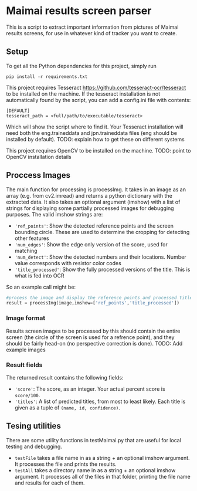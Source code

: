 # Maimai results screen parser
This is a script to extract important information from pictures of Maimai results screens, for use in whatever kind of tracker you want to create.
## Setup
To get all the Python dependencies for this project, simply run
```
pip install -r requirements.txt
```

This project requires Tesseract https://github.com/tesseract-ocr/tesseract to be installed on the machine. If the tesseract installation is not automatically found by the script, you can add a config.ini file with contents:
```
[DEFAULT]
tesseract_path = <full/path/to/executable/tesseract>
```
Which will show the script where to find it.
Your Tesseract installation will need both the eng.traineddata and jpn.traineddata files (eng should be installed by default).
TODO: explain how to get these on different systems

This project requires OpenCV to be installed on the machine. 
TODO: point to OpenCV installation details

## Proccess Images
The main function for processing is processImg. It takes in an image as an array (e.g. from cv2.imread) and returns a python dictionary with the extracted data. It also takes an optional argument (imshow) with a list of strings for displaying some partially processed images for debugging purposes. The valid imshow strings are:
- `'ref_points'`: Show the detected reference points and the screen bounding circle. These are used to determine the cropping for detecting other features
- `'num_edges'`: Show the edge only version of the score, used for matching
- `'num_detect'`: Show the detected numbers and their locations. Number value corresponds with resistor color codes
- `'title_processed'`: Show the fully processed versions of the title. This is what is fed into OCR

So an example call might be:
```python
#process the image and display the reference points and processed titles
result = processImg(image,imshow=['ref_points','title_processed'])
```
### Image format
Results screen images to be processed by this should contain the entire screen (the circle of the screen is used for a refrence point), and they should be fairly head-on (no perspective correction is done).
TODO: Add example images
### Result fields
The returned result contains the following fields:
- `'score'`: The score, as an integer. Your actual percent score is `score/100`.
- `'titles'`: A list of predicted titles, from most to least likely. Each title is given as a tuple of `(name, id, confidence)`.

## Tesing utilities
There are some utility functions in testMaimai.py that are useful for local testing and debugging.
- `testFile` takes a file name in as a string + an optional imshow argument. It processes the file and prints the results.
- `testAll` takes a directory name in as a string + an optional imshow argument. It processes all of the files in that folder, printing the file name and results for each of them.


